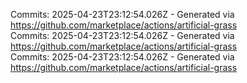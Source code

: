 Commits: 2025-04-23T23:12:54.026Z - Generated via https://github.com/marketplace/actions/artificial-grass
<br>
Commits: 2025-04-23T23:12:54.026Z - Generated via https://github.com/marketplace/actions/artificial-grass
<br>
Commits: 2025-04-23T23:12:54.026Z - Generated via https://github.com/marketplace/actions/artificial-grass
<br>
